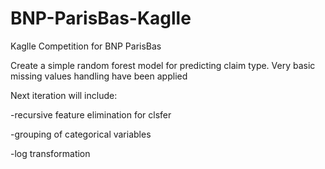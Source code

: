 # BNP-ParisBas-Kaglle
Kaglle Competition for BNP ParisBas

Create a simple random forest model for predicting claim type.
Very basic missing values handling have been applied

Next iteration will include:

-recursive feature elimination for clsfer

-grouping of categorical variables

-log transformation

